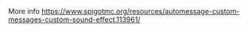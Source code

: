 More info 
https://www.spigotmc.org/resources/automessage-custom-messages-custom-sound-effect.113961/
